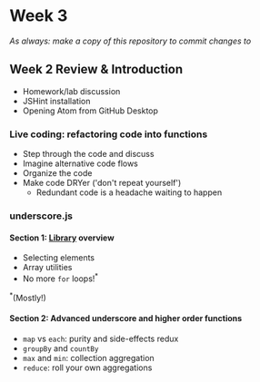 # Week 3

*As always: make a copy of this repository to commit changes to*

## Week 2 Review & Introduction
- Homework/lab discussion
- JSHint installation
- Opening Atom from GitHub Desktop

### Live coding: refactoring code into functions
- Step through the code and discuss
- Imagine alternative code flows
- Organize the code
- Make code DRYer ('don't repeat yourself')
    - Redundant code is a headache waiting to happen

### underscore.js

#### Section 1: [Library](http://underscorejs.org/) overview
- Selecting elements
- Array utilities
- No more `for` loops!<sup>*</sup>

<sup>*</sup>(Mostly!)

#### Section 2: Advanced underscore and higher order functions
- `map` vs `each`: purity and side-effects redux
- `groupBy` and `countBy`
- `max` and `min`: collection aggregation
- `reduce`: roll your own aggregations

